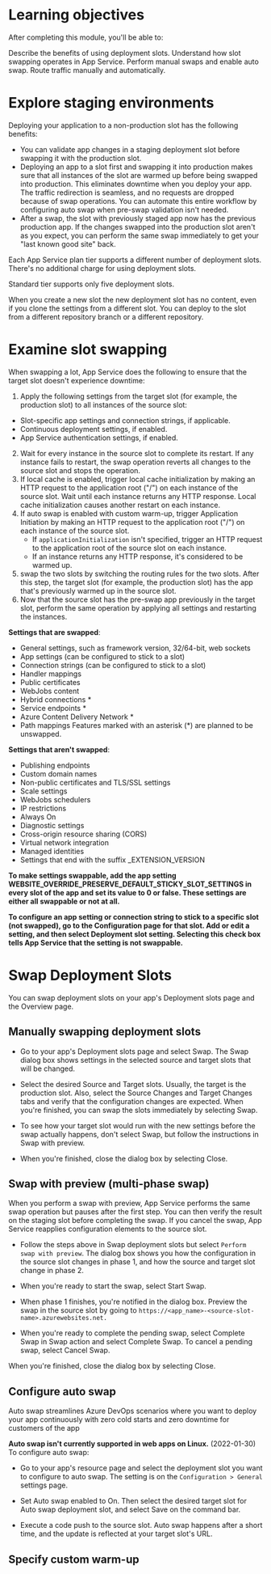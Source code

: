 # Learning objectives
After completing this module, you'll be able to:

Describe the benefits of using deployment slots.
Understand how slot swapping operates in App Service.
Perform manual swaps and enable auto swap.
Route traffic manually and automatically.

# Explore staging environments

Deploying your application to a non-production slot has the following benefits:

- You can validate app changes in a staging deployment slot before swapping it with the production slot.
- Deploying an app to a slot first and swapping it into production makes sure that all instances of the slot are warmed up before being swapped into production. This eliminates downtime when you deploy your app. The traffic redirection is seamless, and no requests are dropped because of swap operations. You can automate this entire workflow by configuring auto swap when pre-swap validation isn't needed.
- After a swap, the slot with previously staged app now has the previous production app. If the changes swapped into the production slot aren't as you expect, you can perform the same swap immediately to get your "last known good site" back.

Each App Service plan tier supports a different number of deployment slots. There's no additional charge for using deployment slots. 

Standard tier supports only five deployment slots.

When you create a new slot the new deployment slot has no content, even if you clone the settings from a different slot. You can deploy to the slot from a different repository branch or a different repository.

# Examine slot swapping
When swapping a lot, App Service does the following to ensure that the target slot doesn't experience downtime:

1. Apply the following settings from the target slot (for example, the production slot) to all instances of the source slot:
  - Slot-specific app settings and connection strings, if applicable.
  - Continuous deployment settings, if enabled.
  - App Service authentication settings, if enabled.
2. Wait for every instance in the source slot to complete its restart. If any instance fails to restart, the swap operation reverts all changes to the source slot and stops the operation.
3. If local cache is enabled, trigger local cache initialization by making an HTTP request to the application root ("/") on each instance of the source slot. Wait until each instance returns any HTTP response. Local cache initialization causes another restart on each instance.
4. If auto swap is enabled with custom warm-up, trigger Application Initiation by making an HTTP request to the application root ("/") on each instance of the source slot.
   - If `applicationInitialization` isn't specified, trigger an HTTP request to the application root of the source slot on each instance.
   - If an instance returns any HTTP response, it's considered to be warmed up.
5. swap the two slots by switching the routing rules for the two slots. After this step, the target slot (for example, the production slot) has the app that's previously warmed up in the source slot.
6. Now that the source slot has the pre-swap app previously in the target slot, perform the same operation by applying all settings and restarting the instances.

**Settings that are swapped**:
- General settings, such as framework version, 32/64-bit, web sockets
- App settings (can be configured to stick to a slot)
- Connection strings (can be configured to stick to a slot)
- Handler mappings
- Public certificates
- WebJobs content
- Hybrid connections *
- Service endpoints *
- Azure Content Delivery Network *
- Path mappings
Features marked with an asterisk (*) are planned to be unswapped.

**Settings that aren't swapped**:
- Publishing endpoints
- Custom domain names
- Non-public certificates and TLS/SSL settings
- Scale settings
- WebJobs schedulers
- IP restrictions
- Always On
- Diagnostic settings
- Cross-origin resource sharing (CORS)
- Virtual network integration
- Managed identities
- Settings that end with the suffix _EXTENSION_VERSION

**To make settings swappable, add the app setting WEBSITE_OVERRIDE_PRESERVE_DEFAULT_STICKY_SLOT_SETTINGS in every slot of the app and set its value to 0 or false. These settings are either all swappable or not at all.**

**To configure an app setting or connection string to stick to a specific slot (not swapped), go to the Configuration page for that slot. Add or edit a setting, and then select Deployment slot setting. Selecting this check box tells App Service that the setting is not swappable.**

# Swap Deployment Slots
You can swap deployment slots on your app's Deployment slots page and the Overview page.

## Manually swapping deployment slots
- Go to your app's Deployment slots page and select Swap. The Swap dialog box shows settings in the selected source and target slots that will be changed.

- Select the desired Source and Target slots. Usually, the target is the production slot. Also, select the Source Changes and Target Changes tabs and verify that the configuration changes are expected. When you're finished, you can swap the slots immediately by selecting Swap.

- To see how your target slot would run with the new settings before the swap actually happens, don't select Swap, but follow the instructions in Swap with preview.

- When you're finished, close the dialog box by selecting Close.

## Swap with preview (multi-phase swap)
When you perform a swap with preview, App Service performs the same swap operation but pauses after the first step. You can then verify the result on the staging slot before completing the swap.
If you cancel the swap, App Service reapplies configuration elements to the source slot.

- Follow the steps above in Swap deployment slots but select `Perform swap with preview`. The dialog box shows you how the configuration in the source slot changes in phase 1, and how the source and target slot change in phase 2.

- When you're ready to start the swap, select Start Swap.

- When phase 1 finishes, you're notified in the dialog box. Preview the swap in the source slot by going to `https://<app_name>-<source-slot-name>.azurewebsites.net.`

- When you're ready to complete the pending swap, select Complete Swap in Swap action and select Complete Swap. To cancel a pending swap, select Cancel Swap.

When you're finished, close the dialog box by selecting Close.

## Configure auto swap
Auto swap streamlines Azure DevOps scenarios where you want to deploy your app continuously with zero cold starts and zero downtime for customers of the app

**Auto swap isn't currently supported in web apps on Linux.** (2022-01-30)
To configure auto swap:
- Go to your app's resource page and select the deployment slot you want to configure to auto swap. The setting is on the `Configuration > General` settings page.

- Set Auto swap enabled to On. Then select the desired target slot for Auto swap deployment slot, and select Save on the command bar.

- Execute a code push to the source slot. Auto swap happens after a short time, and the update is reflected at your target slot's URL.

## Specify custom warm-up
